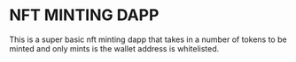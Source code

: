 # NFT MINTING DAPP

This is a super basic nft minting dapp that takes in a number of tokens to be minted and only mints is the wallet address is whitelisted.
